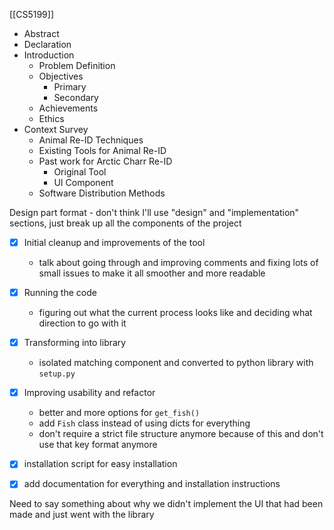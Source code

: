 [[CS5199]]

- Abstract
- Declaration
- Introduction
	- Problem Definition
	- Objectives
		- Primary
		- Secondary
	- Achievements
	- Ethics
- Context Survey
	- Animal Re-ID Techniques
	- Existing Tools for Animal Re-ID
	- Past work for Arctic Charr Re-ID
		- Original Tool
		- UI Component
	- Software Distribution Methods

Design part format - don't think I'll use "design" and "implementation" sections, just break up all the components of the project
- [x] Initial cleanup and improvements of the tool
	- talk about going through and improving comments and fixing lots of small issues to make it all smoother and more readable
- [x] Running the code
	- figuring out what the current process looks like and deciding what direction to go with it
- [x] Transforming into library
	- isolated matching component and converted to python library with `setup.py`
- [x] Improving usability and refactor
	- better and more options for `get_fish()`
	- add `Fish` class instead of using dicts for everything
	- don't require a strict file structure anymore because of this and don't use that key format anymore
- [x] installation script for easy installation
- [x] add documentation for everything and installation instructions


Need to say something about why we didn't implement the UI that had been made and just went with the library